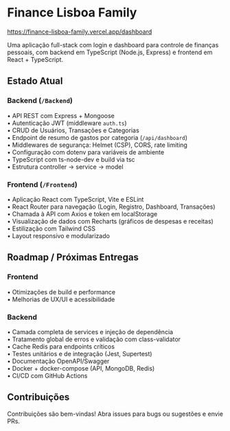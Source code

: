 # Finance Lisboa Family

https://finance-lisboa-family.vercel.app/dashboard

Uma aplicação full-stack com login e dashboard para controle de finanças pessoais, com backend em TypeScript (Node.js, Express) e frontend em React + TypeScript.

## Estado Atual

### Backend (`/Backend`)
• API REST com Express + Mongoose  
• Autenticação JWT (middleware `auth.ts`)  
• CRUD de Usuários, Transações e Categorias  
• Endpoint de resumo de gastos por categoria (`/api/dashboard`)  
• Middlewares de segurança: Helmet (CSP), CORS, rate limiting  
• Configuração com dotenv para variáveis de ambiente  
• TypeScript com ts-node-dev e build via tsc  
• Estrutura controller → service → model  

### Frontend (`/Frontend`)
• Aplicação React com TypeScript, Vite e ESLint  
• React Router para navegação (Login, Registro, Dashboard, Transações)  
• Chamada à API com Axios e token em localStorage  
• Visualização de dados com Recharts (gráficos de despesas e receitas)  
• Estilização com Tailwind CSS  
• Layout responsivo e modularizado  

## Roadmap / Próximas Entregas

### Frontend
• Otimizações de build e performance  
• Melhorias de UX/UI e acessibilidade  

### Backend
• Camada completa de services e injeção de dependência  
• Tratamento global de erros e validação com class-validator  
• Cache Redis para endpoints críticos  
• Testes unitários e de integração (Jest, Supertest)  
• Documentação OpenAPI/Swagger  
• Docker + docker-compose (API, MongoDB, Redis)  
• CI/CD com GitHub Actions  

## Contribuições
Contribuições são bem-vindas! Abra issues para bugs ou sugestões e envie PRs.  
